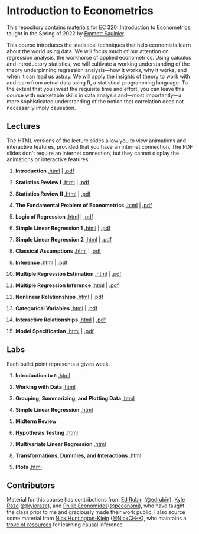# Introduction to Econometrics  

This repository contains materials for EC 320: Introduction to Econometrics, taught in the Spring of 2022 by [Emmett Saulnier](https://www.emmettsaulnier.com).  

This course introduces the statistical techniques that help economists learn about the world using data. We will focus much of our attention on regression analysis, the workhorse of applied econometrics. Using calculus and introductory statistics, we will cultivate a working understanding of the theory underpinning regression analysis—how it works, why it works, and when it can lead us astray. We will apply the insights of theory to work with and learn from actual data using R, a statistical programming language. To the extent that you invest the requisite time and effort, you can leave this course with marketable skills in data analysis and—most importantly—a more sophisticated understanding of the notion that correlation does not necessarily imply causation.

## Lectures

The HTML versions of the lecture slides allow you to view animations and interactive features, provided that you have an internet connection. The PDF slides don't require an internet connection, but they cannot display the animations or interactive features.

1. **Introduction** [.html](https://raw.githack.com/emmettsaulnier/EC320s22/main/lectures/01-introduction/01-Introduction.html) | [.pdf](https://github.com/emmettsaulnier/EC320s22/blob/main/lectures/01-introduction/01-Introduction.pdf)  

2. **Statistics Review I** [.html](https://raw.githack.com/emmettsaulnier/EC320s22/main/lectures/02-review/02-Review.html) | [.pdf](https://github.com/emmettsaulnier/EC320s22/blob/main/lectures/02-review/02-Review.pdf)

3. **Statistics Review II** [.html](https://raw.githack.com/emmettsaulnier/EC320s22/main/lectures/03-review/03-Review.html) | [.pdf](https://github.com/emmettsaulnier/EC320s22/blob/main/lectures/03-review/03-Review.pdf)  

4. **The Fundamental Problem of Econometrics** [.html](https://raw.githack.com/emmettsaulnier/EC320s22/main/lectures/04-fun-problem/04-fun-problem.html) | [.pdf](https://github.com/emmettsaulnier/EC320s22/blob/main/lectures/04-fun-problem/04-fun-problem.pdf)  

5. **Logic of Regression** [.html](https://raw.githack.com/emmettsaulnier/EC320s22/main/lectures/05-regression/05-Regression.html) | [.pdf](https://github.com/emmettsaulnier/EC320s22/blob/main/lectures/05-regression/05-Regression.pdf)  

6. **Simple Linear Regression 1** [.html](https://raw.githack.com/emmettsaulnier/EC320s22/main/lectures/06-simple-reg-i/06-Simple_Linear_Regression_Estimation_I.html) | [.pdf](https://github.com/emmettsaulnier/EC320s22/blob/main/lectures/06-simple-reg-i/06-Simple_Linear_Regression_Estimation_I.pdf)  

7. **Simple Linear Regression 2** [.html](https://raw.githack.com/emmettsaulnier/EC320s22/main/lectures/07-simple-reg-ii/07-Simple_Linear_Regression_Estimation_II.html) | [.pdf](https://github.com/emmettsaulnier/EC320s22/blob/main/lectures/07-simple-reg-ii/07-Simple_Linear_Regression_Estimation_II.pdf)  

8. **Classical Assumptions** [.html](https://raw.githack.com/emmettsaulnier/EC320s22/main/lectures/08-classic-assumptions/08-Classical_Assumptions.html) | [.pdf](https://github.com/emmettsaulnier/EC320s22/blob/main/lectures/08-classic-assumptions/08-Classical_Assumptions.pdf)  

9. **Inference** [.html](https://rawcdn.githack.com/emmettsaulnier/EC320s22/07586594875d320f32e5fe3625aca1e484e76456/lectures/09-simple-reg-iii/09-Simple_LR_Inference.html) | [.pdf](https://github.com/emmettsaulnier/EC320s22/blob/main/lectures/09-simple-reg-iii/09-Simple_LR_Inference.pdf)  

10. **Multiple Regression Estimation** [.html](https://rawcdn.githack.com/emmettsaulnier/EC320s22/1cc50c90fa8d81e394094063cb11a823d920a266/lectures/10-multiple-reg-i/10-Multiple_LR_Est.html) | [.pdf](https://github.com/emmettsaulnier/EC320s22/blob/main/lectures/10-multiple-reg-i/10-Multiple_LR_est.pdf)  

11. **Multiple Regression Inference** [.html](https://raw.githack.com/emmettsaulnier/EC320s22/main/lectures/11-multiple-reg-ii/11-MLR_Inference.html#1) | [.pdf](https://github.com/emmettsaulnier/EC320s22/blob/main/lectures/11-multiple-reg-ii/11-MLR_Inference.pdf)  

12. **Nonlinear Relationships** [.html](https://raw.githack.com/emmettsaulnier/EC320s22/main/lectures/12-nonlinear-variables/12-Nonlinear_Relationships.html) | [.pdf](https://github.com/emmettsaulnier/EC320s22/blob/main/lectures/12-nonlinear-variables/12-Nonlinear_Relationships.pdf)  

13. **Categorical Variables** [.html](https://rawcdn.githack.com/emmettsaulnier/EC320s22/dc14ad8ba3ced1ef1463b7bce77645b92e05c9a6/lectures/13-categorical-variables/13-Categorical_Variables.html) | [.pdf](https://github.com/emmettsaulnier/EC320s22/blob/main/lectures/13-categorical-variables/13-Categorical_Variables.pdf)  

14. **Interactive Relationships** [.html](https://rawcdn.githack.com/emmettsaulnier/EC320s22/fea5d5546dbbe3e0e50e2a19532a291f5526ecbe/lectures/14-interaction-terms/14-Interactive_Relationships.html#1) | [.pdf](https://github.com/emmettsaulnier/EC320s22/blob/main/lectures/14-interaction-terms/14-Interactive_Relationships.pdf)  

15. **Model Specification** [.html](https://rawcdn.githack.com/emmettsaulnier/EC320s22/7fc07fb1c8e79f88a0c8dd7e18c2a8c5bd7b1d56/lectures/15-model-spec/15-Model-Spec.html#1) | [.pdf](https://github.com/emmettsaulnier/EC320s22/blob/main/lectures/15-model-spec/15-Model-Spec.pdf)  


## Labs

Each bullet point represents a given week.

1. **Introduction to `R`** 
[.html](https://raw.githack.com/emmettsaulnier/EC320s22/main/labs/01-introduction-to-R/01-introduction-to-R.html)

2. **Working with Data** 
[.html](https://raw.githack.com/emmettsaulnier/EC320s22/main/labs/02-working-with-data/02-working-with-data.html)

3. **Grouping, Summarizing, and Plotting Data**
[.html](https://raw.githack.com/emmettsaulnier/EC320s22/main/labs/03-grouping-summarizing-plotting/03-grouping-summarizing-plotting.html)

4. **Simple Linear Regression**
[.html](https://raw.githack.com/emmettsaulnier/EC320s22/main/labs/04-simple-linear-regression/04-simple-linear-regression.html)

5. **Midterm Review** 

6. **Hypothesis Testing**
[.html](https://raw.githack.com/emmettsaulnier/EC320s22/main/labs/06-hypothesis-testing/06-hypothesis-testing.html) 

7. **Multivariate Linear Regression**
[.html](https://raw.githack.com/emmettsaulnier/EC320s22/main/labs/07-multivariate-linear-regression/07-multivariate-linear-regression.html)

8. **Transformations, Dummies, and Interactions**
[.html](https://raw.githack.com/emmettsaulnier/EC320s22/main/labs/08-transformations-dummies-interactions/08-transformations-dummies-interactions.html)

9. **Plots**
[.html](https://raw.githack.com/emmettsaulnier/EC320s22/main/labs/09-plots/09-plots.html)

## Contributors

Material for this course has contributions from [Ed Rubin](http://edrub.in/) ([@edrubin](https://github.com/edrubin)), [Kyle Raze](https://kyleraze.com/) ([@kyleraze](https://github.com/kyleraze)), and [Philip Economides](https://philip-economides.com/)([@peconomi](https://github.com/peconomi)), who have taught the class prior to me and graciously made their work public. I also source some material from [Nick Huntington-Klein](https://nickchk.com/) ([@NickCH-K](https://github.com/NickCH-K)), who maintains a [trove of resources](https://nickchk.com/causalgraphs.html) for learning causal inference. 
